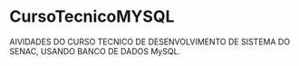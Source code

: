 # CursoTecnicoMYSQL
AIVIDADES DO CURSO TECNICO DE DESENVOLVIMENTO DE SISTEMA DO SENAC,
USANDO BANCO DE DADOS MySQL.
